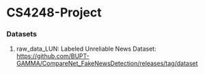 # CS4248-Project

### Datasets
1) raw_data_LUN: Labeled Unreliable News Dataset: https://github.com/BUPT-GAMMA/CompareNet_FakeNewsDetection/releases/tag/dataset
